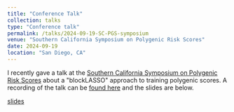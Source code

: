 ```yaml
---
title: "Conference Talk"
collection: talks
type: "Conference talk"
permalink: /talks/2024-09-19-SC-PGS-symposium
venue: "Southern California Symposium on Polygenic Risk Scores"
date: 2024-09-19
location: "San Diego, CA"
---
```


I recently gave a talk at the [Southern California Symposium on Polygenic Risk Scores](https://sites.uci.edu/scs2024/) about a "blockLASSO" approach to training polygenic scores. A recording of the talk can be [found here](https://sites.uci.edu/scs2024/symposium-schedule/) and the slides are below.


[slides](https://traben.github.io/files/Southern_Calif_Symposium_on_PRS_lightning_talk_2024-1.pdf)

<object data="https://traben.github.io/files/Southern_Calif_Symposium_on_PRS_lightning_talk_2024-1.pdf" type="application/pdf" width="2000px" height="1000px"></object>


